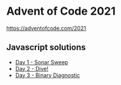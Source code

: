 # Advent of Code 2021

https://adventofcode.com/2021

## Javascript solutions

- [Day 1 - Sonar Sweep](day1/)
- [Day 2 - Dive!](day2/)
- [Day 3 - Binary Diagnostic](day3/)